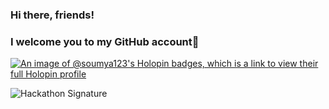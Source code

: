 ### Hi there, friends!
### I welcome you to my GitHub account👋


[![An image of @soumya123's Holopin badges, which is a link to view their full Holopin profile](https://holopin.me/soumya123)](https://holopin.io/@soumya123)

![Hackathon Signature](https://raw.githubusercontent.com/soumya-ranjan-pratap/soumya-ranjan-pratap/8c4c2af4138ab1660869fb71eace8b01a1db4cb1/Hackathon%20Sign.jpg")

<!--
**soumya-ranjan-pratap/soumya-ranjan-pratap** is a ✨ _special_ ✨ repository because its `README.md` (this file) appears on your GitHub profile.

Here are some ideas to get you started:

- 🔭 I’m currently working on ...
- 🌱 I’m currently learning ...
- 👯 I’m looking to collaborate on ...
- 🤔 I’m looking for help with ...
- 💬 Ask me about ...
- 📫 How to reach me: ...
- 😄 Pronouns: ...
- ⚡ Fun fact: ...
-->

